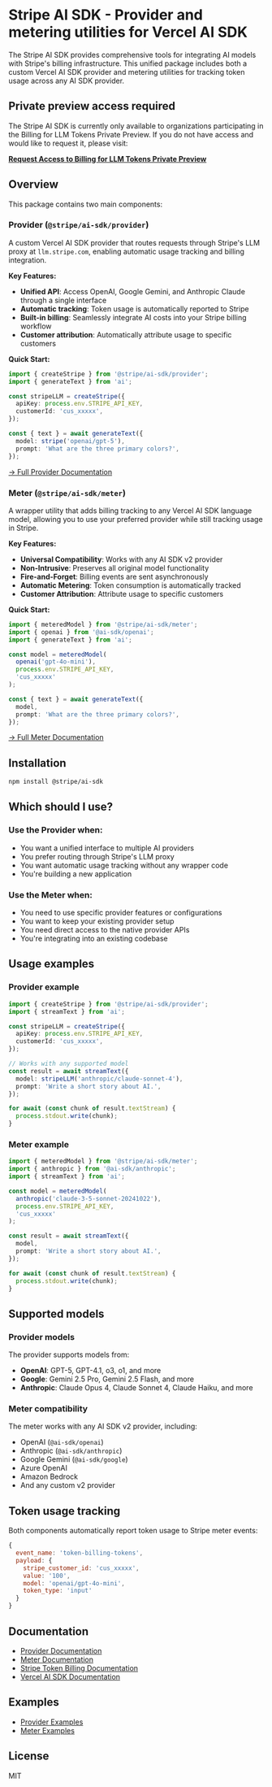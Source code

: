 # Stripe AI SDK - Provider and metering utilities for Vercel AI SDK

The Stripe AI SDK provides comprehensive tools for integrating AI models with Stripe's billing infrastructure. This unified package includes both a custom Vercel AI SDK provider and metering utilities for tracking token usage across any AI SDK provider.

## Private preview access required

The Stripe AI SDK is currently only available to organizations participating in the Billing for LLM Tokens Private Preview. If you do not have access and would like to request it, please visit:

**[Request Access to Billing for LLM Tokens Private Preview](https://docs.stripe.com/billing/token-billing)**

## Overview

This package contains two main components:

### **Provider** (`@stripe/ai-sdk/provider`)

A custom Vercel AI SDK provider that routes requests through Stripe's LLM proxy at `llm.stripe.com`, enabling automatic usage tracking and billing integration.

**Key Features:**
- **Unified API**: Access OpenAI, Google Gemini, and Anthropic Claude through a single interface
- **Automatic tracking**: Token usage is automatically reported to Stripe
- **Built-in billing**: Seamlessly integrate AI costs into your Stripe billing workflow
- **Customer attribution**: Automatically attribute usage to specific customers

**Quick Start:**
```typescript
import { createStripe } from '@stripe/ai-sdk/provider';
import { generateText } from 'ai';

const stripeLLM = createStripe({
  apiKey: process.env.STRIPE_API_KEY,
  customerId: 'cus_xxxxx',
});

const { text } = await generateText({
  model: stripe('openai/gpt-5'),
  prompt: 'What are the three primary colors?',
});
```

[→ Full Provider Documentation](./provider/README.md)

### **Meter** (`@stripe/ai-sdk/meter`)

A wrapper utility that adds billing tracking to any Vercel AI SDK language model, allowing you to use your preferred provider while still tracking usage in Stripe.

**Key Features:**
- **Universal Compatibility**: Works with any AI SDK v2 provider
- **Non-Intrusive**: Preserves all original model functionality
- **Fire-and-Forget**: Billing events are sent asynchronously
- **Automatic Metering**: Token consumption is automatically tracked
- **Customer Attribution**: Attribute usage to specific customers

**Quick Start:**
```typescript
import { meteredModel } from '@stripe/ai-sdk/meter';
import { openai } from '@ai-sdk/openai';
import { generateText } from 'ai';

const model = meteredModel(
  openai('gpt-4o-mini'),
  process.env.STRIPE_API_KEY,
  'cus_xxxxx'
);

const { text } = await generateText({
  model,
  prompt: 'What are the three primary colors?',
});
```

[→ Full Meter Documentation](./meter/README.md)

## Installation

```bash
npm install @stripe/ai-sdk
```

## Which should I use?

### Use the **Provider** when:
- You want a unified interface to multiple AI providers
- You prefer routing through Stripe's LLM proxy
- You want automatic usage tracking without any wrapper code
- You're building a new application

### Use the **Meter** when:
- You need to use specific provider features or configurations
- You want to keep your existing provider setup
- You need direct access to the native provider APIs
- You're integrating into an existing codebase

## Usage examples

### Provider example

```typescript
import { createStripe } from '@stripe/ai-sdk/provider';
import { streamText } from 'ai';

const stripeLLM = createStripe({
  apiKey: process.env.STRIPE_API_KEY,
  customerId: 'cus_xxxxx',
});

// Works with any supported model
const result = await streamText({
  model: stripeLLM('anthropic/claude-sonnet-4'),
  prompt: 'Write a short story about AI.',
});

for await (const chunk of result.textStream) {
  process.stdout.write(chunk);
}
```

### Meter example

```typescript
import { meteredModel } from '@stripe/ai-sdk/meter';
import { anthropic } from '@ai-sdk/anthropic';
import { streamText } from 'ai';

const model = meteredModel(
  anthropic('claude-3-5-sonnet-20241022'),
  process.env.STRIPE_API_KEY,
  'cus_xxxxx'
);

const result = await streamText({
  model,
  prompt: 'Write a short story about AI.',
});

for await (const chunk of result.textStream) {
  process.stdout.write(chunk);
}
```

## Supported models

### Provider models
The provider supports models from:
- **OpenAI**: GPT-5, GPT-4.1, o3, o1, and more
- **Google**: Gemini 2.5 Pro, Gemini 2.5 Flash, and more
- **Anthropic**: Claude Opus 4, Claude Sonnet 4, Claude Haiku, and more

### Meter compatibility
The meter works with any AI SDK v2 provider, including:
- OpenAI (`@ai-sdk/openai`)
- Anthropic (`@ai-sdk/anthropic`)
- Google Gemini (`@ai-sdk/google`)
- Azure OpenAI
- Amazon Bedrock
- And any custom v2 provider

## Token usage tracking

Both components automatically report token usage to Stripe meter events:

```javascript
{
  event_name: 'token-billing-tokens',
  payload: {
    stripe_customer_id: 'cus_xxxxx',
    value: '100',
    model: 'openai/gpt-4o-mini',
    token_type: 'input'
  }
}
```

## Documentation

- [Provider Documentation](./provider/README.md)
- [Meter Documentation](./meter/README.md)
- [Stripe Token Billing Documentation](https://docs.stripe.com/billing/token-billing)
- [Vercel AI SDK Documentation](https://sdk.vercel.ai/docs)

## Examples

- [Provider Examples](./provider/examples/)
- [Meter Examples](./meter/examples/)

## License

MIT

